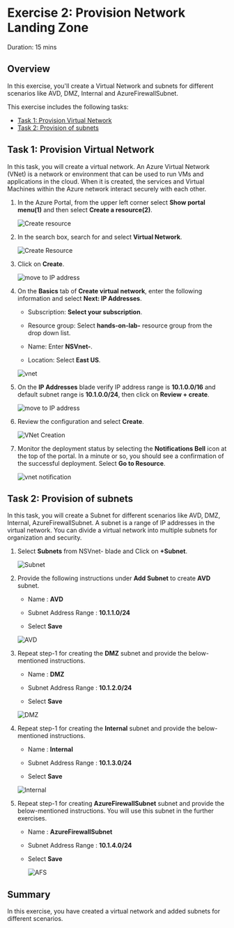 
# Exercise 2: Provision Network Landing Zone

Duration: 15 mins

## Overview

In this exercise, you'll create a Virtual Network and subnets for different scenarios like AVD, DMZ, Internal and AzureFirewallSubnet.

This exercise includes the following tasks:

* [Task 1: Provision Virtual Network](https://github.com/Divyasri199/AIW-Azure-Network-Solutions/blob/prod/LabFiles/2.%20Provision-Network-Landing-Zone.md#task-1-provision-virtual-network)
* [Task 2: Provision of subnets](https://github.com/Divyasri199/AIW-Azure-Network-Solutions/blob/prod/LabFiles/2.%20Provision-Network-Landing-Zone.md#task-2-provision-of-subnets)


## Task 1: Provision Virtual Network 

In this task, you will create a virtual network. An Azure Virtual Network (VNet) is a network or environment that can be used to run VMs and applications in the cloud. When it is created, the services and Virtual Machines within the Azure network interact securely with each other.

1.  In the Azure Portal, from the upper left corner select **Show portal menu(1)** and then select **Create a resource(2)**.

      ![Create resource](https://github.com/Divyasri199/AIW-Azure-Network-Solutions/blob/prod/media/createare.png?raw=true)
     
2.  In the search box, search for and select **Virtual Network**.

     ![Create Resource](https://github.com/CloudLabsAI-Azure/AIW-Azure-Network-Solutions/blob/main/media/vnetsearch.png?raw=true)
     
3.  Click on **Create**.

      ![move to IP address](https://github.com/CloudLabsAI-Azure/AIW-Azure-Network-Solutions/blob/main/media/vnet.png?raw=true)
     
4. On the **Basics** tab of **Create virtual network**, enter the following information and select **Next: IP Addresses**.

    -  Subscription: **Select your subscription**.
  
    -  Resource group: Select **hands-on-lab-<inject key="DeploymentID" enableCopy="false"/>** resource group from the drop down list.

    -  Name:  Enter **NSVnet-<inject key="DeploymentID" enableCopy="false"/>**.

    -  Location: Select **East US**.

     ![vnet](https://github.com/CloudLabsAI-Azure/AIW-Azure-Network-Solutions/blob/main/media/vnet1.png?raw=true)

5. On the **IP Addresses** blade verify IP address range is **10.1.0.0/16**  and default subnet range is **10.1.0.0/24**, then click on **Review + create**.
 
   ![move to IP address](https://github.com/CloudLabsAI-Azure/AIW-Azure-Network-Solutions/blob/main/media/vnet-new.png?raw=true)

6. Review the configuration and select **Create**.

     ![VNet Creation](https://github.com/CloudLabsAI-Azure/AIW-Azure-Network-Solutions/blob/main/media/vnet2.png?raw=true)

7. Monitor the deployment status by selecting the **Notifications Bell** icon at the top of the portal. In a minute or so, you should see a confirmation of the successful deployment. Select **Go to Resource**.

     ![vnet notification](https://github.com/CloudLabsAI-Azure/AIW-Azure-Network-Solutions/blob/main/media/vnet3.png?raw=true)

## Task 2: Provision of subnets

In this task, you will create a Subnet for different scenarios like AVD, DMZ, Internal, AzureFirewallSubnet. A subnet is a range of IP addresses in the virtual network. You can divide a virtual network into multiple subnets for organization and security.

1.  Select **Subnets** from NSVnet-<inject key="DeploymentID" enableCopy="false"/> blade and Click on **+Subnet**.

      ![Subnet](https://github.com/CloudLabsAI-Azure/AIW-Azure-Network-Solutions/blob/main/media/nssubnet.png?raw=true)
      
2. Provide the following instructions under **Add Subnet** to create **AVD** subnet.

    - Name : **AVD**
    
    - Subnet Address Range : **10.1.1.0/24**
    
    - Select **Save**

    ![AVD](https://github.com/CloudLabsAI-Azure/AIW-Azure-Network-Solutions/blob/main/media/nssubnet1.png?raw=true)
    
3. Repeat step-1 for creating the **DMZ** subnet and provide the below-mentioned instructions.

    - Name : **DMZ**
    
    - Subnet Address Range : **10.1.2.0/24**
    
    - Select **Save**

    ![DMZ](https://github.com/CloudLabsAI-Azure/AIW-Azure-Network-Solutions/blob/main/media/nssubnet2.png?raw=true)
    
4. Repeat step-1 for creating the **Internal** subnet and provide the below-mentioned instructions.

    - Name : **Internal**
    
    - Subnet Address Range : **10.1.3.0/24** 
    
    - Select **Save**
    
    ![Internal](https://github.com/CloudLabsAI-Azure/AIW-Azure-Network-Solutions/blob/main/media/nssubnet3.png?raw=true)
    
5. Repeat step-1 for creating **AzureFirewallSubnet** subnet and provide the below-mentioned instructions. You will use this subnet in the further exercises.

    - Name : **AzureFirewallSubnet**
    
    - Subnet Address Range : **10.1.4.0/24** 
    
    - Select **Save**

      ![AFS](https://github.com/CloudLabsAI-Azure/AIW-Azure-Network-Solutions/blob/main/media/AFS2.png?raw=true)
  
## Summary

In this exercise, you have created a virtual network and added subnets for different scenarios.
   
   
